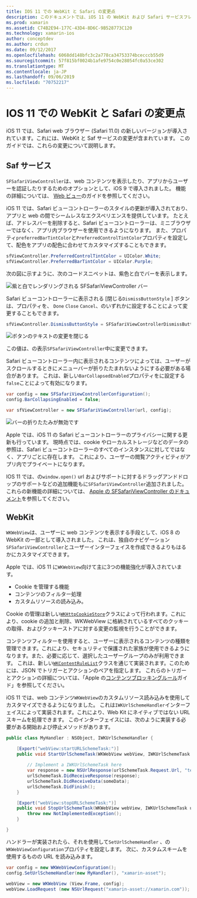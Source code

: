 ```yaml
---
title: IOS 11 での WebKit と Safari の変更点
description: このドキュメントでは、iOS 11 の WebKit および Safari サービスフレームワークに加えられた変更について説明します。 SFSafariViewController のスタイル更新と WKWebView の新機能について説明します。
ms.prod: xamarin
ms.assetid: C74B2E94-177C-43D4-8D6C-9B528773C120
ms.technology: xamarin-ios
author: conceptdev
ms.author: crdun
ms.date: 09/12/2017
ms.openlocfilehash: 6068dd148bfc3c2a778ca34753374bcecccb55d9
ms.sourcegitcommit: 57f815bf0024b1afe9754c0e28054fc0a53ce302
ms.translationtype: MT
ms.contentlocale: ja-JP
ms.lasthandoff: 09/06/2019
ms.locfileid: "70752217"
---
```

# <a name="webkit-and-safari-changes-in-ios-11"></a>IOS 11 での WebKit と Safari の変更点

iOS 11 では、Safari web ブラウザー (Safari 11.0) の新しいバージョンが導入されています。これには、WebKit と Saf サービスの変更が含まれています。 このガイドでは、これらの変更について説明します。

## <a name="safariservices"></a>Saf サービス

`SFSafariViewController`は、web コンテンツを表示したり、アプリからユーザーを認証したりするためのオプションとして、iOS 9 で導入されました。 機能の詳細については、 [Web ビュー](~/ios/user-interface/controls/uiwebview.md#safariviewcontroller)のガイドを参照してください。

iOS 11 では、Safari ビューコントローラーのスタイルの更新が導入されており、アプリと web の間でシームレスなエクスペリエンスを提供しています。 たとえば、アドレスバーを削除すると、Safari ビューコントローラーは、ミニブラウザーではなく、アプリ内ブラウザーを使用できるようになります。 また、プロパティ`preferredBarTintColor`と`PreferredControlTintColor`プロパティを設定して、配色をアプリの配色に合わせてカスタマイズすることもできます。

```csharp
sfViewController.PreferredControlTintColor = UIColor.White;
sfViewController.PreferredBarTintColor = UIColor.Purple;
```

次の図に示すように、次のコードスニペットは、紫色と白でバーを表示します。

![紫と白でレンダリングされる SFSafariViewController バー](web-images/image1.png)

Safari ビューコントローラーに表示される [閉じる`DismissButtonStyle` ] ボタンは、プロパティを、 `Done` `Close` `Cancel`、のいずれかに設定することによって変更することもできます。

```csharp
sfViewController.DismissButtonStyle = SFSafariViewControllerDismissButtonStyle.Close;
```

![ボタンのテキストの変更を閉じる](web-images/image2.png)

この値は、の表示`SFSafariViewController`中に変更できます。

Safari ビューコントローラー内に表示されるコンテンツによっては、ユーザーがスクロールするときにメニューバーが折りたたまれないようにする必要がある場合があります。 これは、新しい`BarCollapsedEnabled`プロパティをに設定する`false`ことによって有効になります。

```csharp
var config = new SFSafariViewControllerConfiguration();
config.BarCollapsingEnabled = false;

var sfViewController = new SFSafariViewController(url, config);
```

![バーの折りたたみが無効です](web-images/image3.png)

Apple では、iOS 11 の Safari ビューコントローラーのプライバシーに関する更新も行っています。 現時点では、cookie やローカルストレージなどのデータの参照は、Safari ビューコントローラーのすべてのインスタンスに対してではなく、アプリごとに存在します。 これにより、ユーザーの閲覧アクティビティがアプリ内でプライベートになります。

IOS 11 では、の`window.open()` url およびサポートに対するドラッグアンドドロップのサポートなどの追加機能もに`SFSafariViewController`追加されました。 これらの新機能の詳細については、 [Apple の SFSafariViewController のドキュメント](https://developer.apple.com/documentation/safariservices/sfsafariviewcontroller?changes=latest_minor)を参照してください。

## <a name="webkit"></a>WebKit

`WKWebView`は、ユーザーに web コンテンツを表示する手段として、iOS 8 の WebKit の一部として導入されました。 これは、独自のナビゲーション`SFSafariViewController`とユーザーインターフェイスを作成できるよりもはるかにカスタマイズできます。

Apple では、iOS 11 に`WKWebView`向けて主に3つの機能強化が導入されています。 

- Cookie を管理する機能
- コンテンツのフィルター処理
- カスタムリソースの読み込み。 

Cookie の管理は新しい[`WKHttpCookieStore`](https://developer.apple.com/documentation/webkit/wkhttpcookiestore)クラスによって行われます。これにより、cookie の追加と削除、WKWebView に格納されているすべてのクッキーの取得、およびクッキーストアに対する変更の監視を行うことができます。

コンテンツフィルターを使用すると、ユーザーに表示されるコンテンツの種類を管理できます。これにより、セキュリティで保護された家族が使用できるようになります。また、必要に応じて、選択したユーザーグループのみが利用できます。 これは、新しい[`WKContentRuleList`](https://developer.apple.com/documentation/webkit/wkcontentrulelist)クラスを通じて実装されます。このためには、JSON でトリガーとアクションのペアを指定します。 これらのトリガーとアクションの詳細については、「Apple の[コンテンツブロッキングルール](https://developer.apple.com/library/content/documentation/Extensions/Conceptual/ContentBlockingRules/Introduction/Introduction.html)ガイド」を参照してください。

iOS 11 では、web コンテンツ`WKWebView`のカスタムリソース読み込みを使用してカスタマイズできるようになりました。 これは`IWKUrlSchemeHandler`インターフェイスによって実装されます。これにより、Web Kit にネイティブではない URL スキームを処理できます。 このインターフェイスには、次のように実装する必要がある開始および停止メソッドがあります。

```csharp
public class MyHandler : NSObject, IWKUrlSchemeHandler {

    [Export("webView:startURLSchemeTask:")]
    public void StartUrlSchemeTask(WKWebView webView, IWKUrlSchemeTask urlSchemeTask){
        
        // Implement a IWKUrlSchemeTask here
        var response = new NSUrlResponse(urlSchemeTask.Request.Url, "text/html", ContentLength, null);
        urlSchemeTask.DidReceiveResponse(response);
        urlSchemeTask.DidReceiveData(someData);
        urlSchemeTask.DidFinish();
    }

    [Export("webView:stopURLSchemeTask:")]
    public void StopUrlSchemeTask(WKWebView webView, IWKUrlSchemeTask urlSchemeTask){
        throw new NotImplementedException();
    }

}
``` 

ハンドラーが実装されたら、それを使用して`SetUrlSchemeHandler` 、の`WKWebViewConfiguration`プロパティを設定します。 次に、カスタムスキームを使用するものの URL を読み込みます。

```csharp
var config = new WKWebViewConfiguration();
config.SetUrlSchemeHandler(new MyHandler(), "xamarin-asset");

webView = new WKWebView (View.Frame, config);
webView.LoadRequest (new NSUrlRequest("xamarin-asset://xamarin.com"));
```

